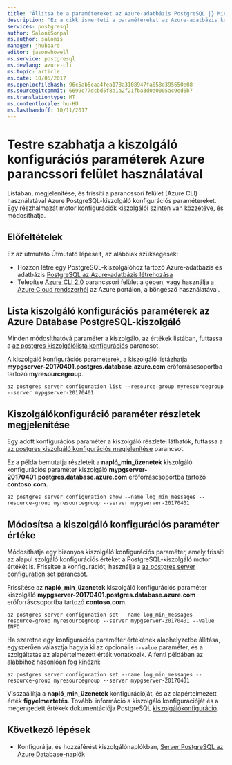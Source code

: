 ```yaml
---
title: "Állítsa be a paramétereket az Azure-adatbázis PostgreSQL |} Microsoft Docs"
description: "Ez a cikk ismerteti a paramétereket az Azure-adatbázis konfigurálása az Azure CLI parancssorból PostgreSQL."
services: postgresql
author: SaloniSonpal
ms.author: salonis
manager: jhubbard
editor: jasonwhowell
ms.service: postgresql
ms.devlang: azure-cli
ms.topic: article
ms.date: 10/05/2017
ms.openlocfilehash: 96c5ab5caa4fea178a3108947fa858d395650e08
ms.sourcegitcommit: 6699c77dcbd5f8a1a2f21fba3d0a0005ac9ed6b7
ms.translationtype: MT
ms.contentlocale: hu-HU
ms.lasthandoff: 10/11/2017
---
```

# <a name="customize-server-configuration-parameters-using-azure-cli"></a>Testre szabhatja a kiszolgáló konfigurációs paraméterek Azure parancssori felület használatával
Listában, megjelenítése, és frissíti a parancssori felület (Azure CLI) használatával Azure PostgreSQL-kiszolgáló konfigurációs paramétereket. Egy részhalmazát motor konfigurációk kiszolgálói szinten van közzétéve, és módosíthatja. 

## <a name="prerequisites"></a>Előfeltételek
Ez az útmutató Útmutató lépéseit, az alábbiak szükségesek:
- Hozzon létre egy PostgreSQL-kiszolgálóhoz tartozó Azure-adatbázis és adatbázis [PostgreSQL az Azure-adatbázis létrehozása](quickstart-create-server-database-azure-cli.md)
- Telepítse [Azure CLI 2.0](/cli/azure/install-azure-cli) parancssori felület a gépen, vagy használja a [Azure Cloud rendszerhéj](../cloud-shell/overview.md) az Azure portálon, a böngésző használatával.

## <a name="list-server-configuration-parameters-for-azure-database-for-postgresql-server"></a>Lista kiszolgáló konfigurációs paraméterek az Azure Database PostgreSQL-kiszolgáló
Minden módosíthatóvá paraméter a kiszolgáló, az értékek listában, futtassa a [az postgres kiszolgálólista konfigurációs](/cli/azure/postgres/server/configuration#list) parancsot.

A kiszolgáló konfigurációs paraméterek, a kiszolgáló listázhatja **mypgserver-20170401.postgres.database.azure.com** erőforráscsoportba tartozó **myresourcegroup**.
```azurecli-interactive
az postgres server configuration list --resource-group myresourcegroup --server mypgserver-20170401
```
## <a name="show-server-configuration-parameter-details"></a>Kiszolgálókonfiguráció paraméter részletek megjelenítése
Egy adott konfigurációs paraméter a kiszolgáló részletei láthatók, futtassa a [az postgres kiszolgáló konfigurációs megjelenítése](/cli/azure/postgres/server/configuration#show) parancsot.

Ez a példa bemutatja részleteit a **napló\_min\_üzenetek** kiszolgáló konfigurációs paraméter kiszolgáló **mypgserver-20170401.postgres.database.azure.com** erőforráscsoportba tartozó **contoso.com.**
```azurecli-interactive
az postgres server configuration show --name log_min_messages --resource-group myresourcegroup --server mypgserver-20170401
```
## <a name="modify-server-configuration-parameter-value"></a>Módosítsa a kiszolgáló konfigurációs paraméter értéke
Módosíthatja egy bizonyos kiszolgáló konfigurációs paraméter, amely frissíti az alapul szolgáló konfigurációs értéket a PostgreSQL-kiszolgáló motor értékét is. Frissítse a konfigurációt, használja a [az postgres server configuration set](/cli/azure/postgres/server/configuration#set) parancsot. 

Frissítése az **napló\_min\_üzenetek** kiszolgáló konfigurációs paraméter kiszolgáló **mypgserver-20170401.postgres.database.azure.com** erőforráscsoportba tartozó **contoso.com.**
```azurecli-interactive
az postgres server configuration set --name log_min_messages --resource-group myresourcegroup --server mypgserver-20170401 --value INFO
```
Ha szeretne egy konfigurációs paraméter értékének alaphelyzetbe állítása, egyszerűen választja hagyja ki az opcionális `--value` paraméter, és a szolgáltatás az alapértelmezett érték vonatkozik. A fenti példában az alábbihoz hasonlóan fog kinézni:
```azurecli-interactive
az postgres server configuration set --name log_min_messages --resource-group myresourcegroup --server mypgserver-20170401
```
Visszaállítja a **napló\_min\_üzenetek** konfigurációját, és az alapértelmezett érték **figyelmeztetés**. További információ a kiszolgáló konfigurációját és a megengedett értékek dokumentációja PostgreSQL [kiszolgálókonfiguráció](https://www.postgresql.org/docs/9.6/static/runtime-config.html).

## <a name="next-steps"></a>Következő lépések
- Konfigurálja, és hozzáférést kiszolgálónaplókban, [Server PostgreSQL az Azure Database-naplók](concepts-server-logs.md)
